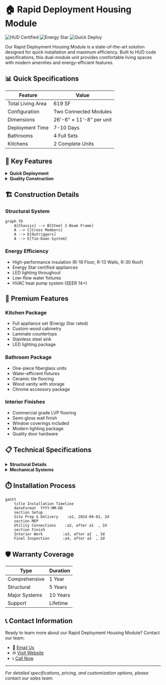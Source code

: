 # 🏠 Rapid Deployment Housing Module

![HUD Certified](https://img.shields.io/badge/HUD-Certified-blue)
![Energy Star](https://img.shields.io/badge/Energy-Star-green)
![Quick Deploy](https://img.shields.io/badge/Deploy-7--10%20Days-orange)

Our Rapid Deployment Housing Module is a state-of-the-art solution designed for quick installation and maximum efficiency. Built to HUD code specifications, this dual-module unit provides comfortable living spaces with modern amenities and energy-efficient features.

## 📊 Quick Specifications

| Feature | Value |
|---------|-------|
| Total Living Area | 619 SF |
| Configuration | Two Connected Modules |
| Dimensions | 26'-6" × 11'-8" per unit |
| Deployment Time | 7-10 Days |
| Bathrooms | 4 Full Sets |
| Kitchens | 2 Complete Units |

## 🚀 Key Features

<details>
<summary><b>Quick Deployment</b></summary>

- ✅ Factory-built chassis system
- ✅ No concrete foundation needed
- ✅ Pre-assembled components
- ✅ Quick-connect utilities
- ✅ Same-day weather protection
</details>

<details>
<summary><b>Quality Construction</b></summary>

- ✅ Steel frame construction
- ✅ Energy-efficient design
- ✅ Complete thermal envelope
- ✅ Premium materials
- ✅ Factory quality control
</details>

## 🏗️ Construction Details

### Structural System
```mermaid
graph TD
    A[Chassis] --> B[Steel I-Beam Frame]
    A --> C[Cross Members]
    A --> D[Outriggers]
    A --> E[Tie-Down System]
```

### Energy Efficiency
- High-performance insulation (R-19 Floor, R-13 Walls, R-30 Roof)
- Energy Star certified appliances
- LED lighting throughout
- Low-flow water fixtures
- HVAC heat pump system (SEER 14+)

## 💫 Premium Features

### Kitchen Package
- Full appliance set (Energy Star rated)
- Custom wood cabinetry
- Laminate countertops
- Stainless steel sink
- LED lighting package

### Bathroom Package
- One-piece fiberglass units
- Water-efficient fixtures
- Ceramic tile flooring
- Wood vanity with storage
- Chrome accessory package

### Interior Finishes
- Commercial grade LVP flooring
- Semi-gloss wall finish
- Window coverings included
- Modern lighting package
- Quality door hardware

## 📋 Technical Specifications

<details>
<summary><b>Structural Details</b></summary>

| Component | Specification |
|-----------|---------------|
| Main Frame | 12" I-Beam Steel |
| Floor System | 2×6 Joists @ 16" O.C. |
| Wall Construction | 2×4 @ 16" O.C. |
| Roof System | Engineered Trusses @ 24" O.C. |
| Design Wind Load | 90 mph |
</details>

<details>
<summary><b>Mechanical Systems</b></summary>

| System | Specification |
|--------|---------------|
| Electrical | 200 AMP Service |
| HVAC | 2-Ton Heat Pump |
| Water Heater | 40 Gallon Electric |
| Plumbing | PEX Distribution |
</details>

## ⏱️ Installation Process

```mermaid
gantt
    title Installation Timeline
    dateFormat  YYYY-MM-DD
    section Setup
    Site Prep & Delivery    :a1, 2024-04-01, 2d
    section MEP
    Utility Connections    :a2, after a1  , 2d
    section Finish
    Interior Work         :a3, after a2  , 3d
    Final Inspection      :a4, after a3  , 2d
```

## 🛡️ Warranty Coverage

| Type | Duration |
|------|----------|
| Comprehensive | 1 Year |
| Structural | 5 Years |
| Major Systems | 10 Years |
| Support | Lifetime |

## 📞 Contact Information

Ready to learn more about our Rapid Deployment Housing Module? Contact our team:

- 📧 [Email Us](mailto:info@company.com)
- 🌐 [Visit Website](https://company.com)
- 📞 [Call Now](tel:+1234567890)

---

*For detailed specifications, pricing, and customization options, please contact our sales team.* 